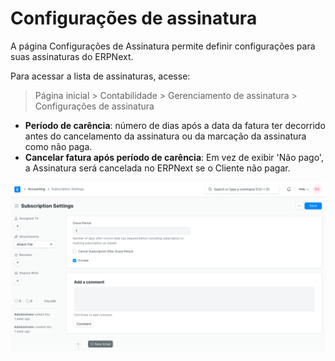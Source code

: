 # Configurações de assinatura



A página Configurações de Assinatura permite definir configurações para suas assinaturas do ERPNext.


Para acessar a lista de assinaturas, acesse:



> 
> Página inicial > Contabilidade > Gerenciamento de assinatura > Configurações de assinatura
> 
> 
> 


* **Período de carência**: número de dias após a data da fatura ter decorrido antes do cancelamento da assinatura ou da marcação da assinatura como não paga.
* **Cancelar fatura após período de carência**: Em vez de exibir 'Não pago', a Assinatura será cancelada no ERPNext se o Cliente não pagar.


![Subscription](/files/subscription-settings.png)



